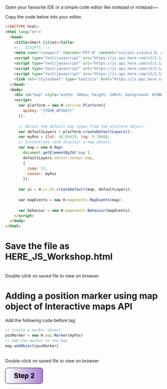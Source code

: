
Open your favourite IDE or a simple code editor like notepad or notepad++

Copy the code below into your editor.

``` html
<!DOCTYPE html>
<html lang="en">
  <head>
    <title>Smart Cities</title>
    <!-- SCRIPTS -->
    <meta name="viewport" charset="UTF-8" content="initial-scale=1.0, width=device-width" />
    <script type="text/javascript" src="https://js.api.here.com/v3/3.1/mapsjs-core.js"></script>
    <script type="text/javascript" src="https://js.api.here.com/v3/3.1/mapsjs-service.js"></script>
    <script type="text/javascript" src="https://js.api.here.com/v3/3.1/mapsjs-ui.js"></script>
    <script type="text/javascript" src="https://js.api.here.com/v3/3.1/mapsjs-mapevents.js"></script>
    <link rel="stylesheet" type="text/css" href="https://js.api.here.com/v3/3.1/mapsjs-ui.css"/>
  </head>
  <body>
    <div id="map" style="width: 100vw; height: 100vh; background: #39B6B3;" ></div> 
    <script>
      var platform = new H.service.Platform({
        apikey: "{YOUR_APIKEY}"
      });

      // Obtain the default map types from the platform object:
      var defaultLayers = platform.createDefaultLayers();
      var myPos = {lat: 48.69429, lng: 9.1866};
      // Instantiate (and display) a map object:
      var map = new H.Map(
        document.getElementById('map'),
        defaultLayers.vector.normal.map,
        {
          zoom: 11,
          center: myPos
        });

      var ui = H.ui.UI.createDefault(map, defaultLayers);

      var mapEvents = new H.mapevents.MapEvents(map);

      var behavior = new H.mapevents.Behavior(mapEvents);
    </script>
  </body>
</html>
```
# Save the file as HERE_JS_Workshop.html

</br> Double-click on saved file to view on browser

# Adding a position marker using map object of Interactive maps API
Add the following code before </script> tag

```javascript
// create a marker object
posMarker = new H.map.Marker(myPos)
// Add the marker to the map 
map.addObject(posMarker)
```
</br> Double-click on saved file to view on browser

[![Foo](https://github.com/heremaps/devrel-workshops/blob/master/javascript/intro-shruti/img/s2.png)](https://github.com/heremaps/devrel-workshops/blob/master/javascript/intro-shruti/Step2.md) 


